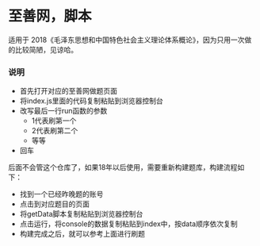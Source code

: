 # 至善网，脚本
适用于 2018《毛泽东思想和中国特色社会主义理论体系概论》，因为只用一次做的比较简陋，见谅哈。

### 说明

* 首先打开对应的至善网做题页面
* 将index.js里面的代码复制粘贴到浏览器控制台
* 改写最后一行run函数的参数
  * 1代表刷第一个
  * 2代表刷第二个
  * 等等
* 回车

后面不会管这个仓库了，如果18年以后使用，需要重新构建题库，构建流程如下：
* 找到一个已经昨晚题的账号
* 点击到对应题目的页面
* 将getData脚本复制粘贴到浏览器控制台
* 点击运行，将console的数据复制粘贴到index中，按data顺序依次复制
* 构建完成之后，就可以参考上面进行刷题
